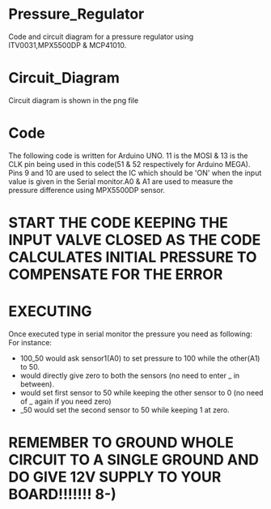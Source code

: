# Pressure_Regulator
Code and circuit diagram for a pressure regulator using ITV0031,MPX5500DP &amp; MCP41010.


# Circuit_Diagram
Circuit diagram is shown in the png file

# Code
The following code is written for Arduino UNO. 11 is the MOSI & 13 is the CLK pin being used in this code(51 & 52 respectively for Arduino MEGA). Pins 9 and 10 are used to select the IC which should be 'ON' when the input value is given in the Serial monitor.A0 & A1 are used to measure the pressure difference using MPX5500DP sensor.

# START THE CODE KEEPING THE INPUT VALVE CLOSED AS THE CODE CALCULATES INITIAL PRESSURE TO COMPENSATE FOR THE ERROR

# EXECUTING
Once executed type in serial monitor the pressure you need as following:
For instance:
- 100_50 would ask sensor1(A0) to set pressure to 100 while the other(A1) to 50.
- would directly give zero to both the sensors (no need to enter _ in between).
- would set first sensor to 50 while keeping the other sensor to 0 (no need of _ again if you need zero)
- _50 would set the second sensor to 50 while keeping 1 at zero.

# REMEMBER TO GROUND WHOLE CIRCUIT TO A SINGLE GROUND AND DO GIVE 12V SUPPLY TO YOUR BOARD!!!!!!! 8-)
